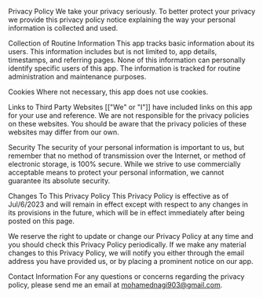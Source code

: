 Privacy Policy
We take your privacy seriously. To better protect your privacy we provide this privacy policy notice explaining the way your personal information is collected and used.

Collection of Routine Information
This app tracks basic information about its users. This information includes but is not limited to, app details, timestamps, and referring pages. None of this information can personally identify specific users of this app. The information is tracked for routine administration and maintenance purposes.

Cookies
Where not necessary, this app does not use cookies.

Links to Third Party Websites
[["We" or "I"]] have included links on this app for your use and reference. We are not responsible for the privacy policies on these websites. You should be aware that the privacy policies of these websites may differ from our own.

Security
The security of your personal information is important to us, but remember that no method of transmission over the Internet, or method of electronic storage, is 100% secure. While we strive to use commercially acceptable means to protect your personal information, we cannot guarantee its absolute security.

Changes To This Privacy Policy
This Privacy Policy is effective as of Jul/6/2023 and will remain in effect except with respect to any changes in its provisions in the future, which will be in effect immediately after being posted on this page.

We reserve the right to update or change our Privacy Policy at any time and you should check this Privacy Policy periodically. If we make any material changes to this Privacy Policy, we will notify you either through the email address you have provided us, or by placing a prominent notice on our app.

Contact Information
For any questions or concerns regarding the privacy policy, please send me an email at mohamednagi903@gmail.com.
